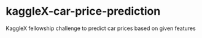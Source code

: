 # kaggleX-car-price-prediction
KaggleX fellowship challenge to predict car prices based on given features